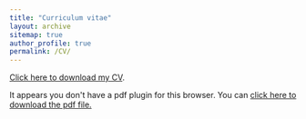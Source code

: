```yaml
---
title: "Curriculum vitae"
layout: archive
sitemap: true
author_profile: true
permalink: /CV/
---
```


[Click here to download my CV](/assets/documents/SiddharthPrabhuCV.pdf).

<object data="/assets/documents/SiddharthPrabhuCV.pdf" type="application/pdf" width="100%" height="120px"> 
  <p>It appears you don't have a pdf plugin for this browser.
  You can <a href="/assets/documents/SiddharthPrabhuCV.pdf">click here to
  download the pdf file.</a></p>  
</object>

